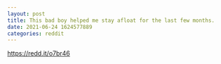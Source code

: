 ```yaml
--- 
layout: post 
title: This bad boy helped me stay afloat for the last few months. 
date: 2021-06-24 1624577889 
categories: reddit 
--- 
```

https://redd.it/o7br46